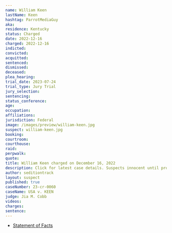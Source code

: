 ```yaml
---
name: William Keen
lastName: Keen
hashtag: ParrotMediaGuy
aka:
residence: Kentucky
status: Charged
date: 2022-12-16
charged: 2022-12-16
indicted:
convicted:
acquitted:
sentenced:
dismissed:
deceased:
plea_hearing:
trial_date: 2023-07-24
trial_type: Jury Trial
jury_selection:
sentencing:
status_conference:
age:
occupation:
affiliations:
jurisdiction: Federal
image: /images/preview/william-keen.jpg
suspect: william-keen.jpg
booking:
courtroom:
courthouse:
raid:
perpwalk:
quote:
title: William Keen charged on December 16, 2022
description: Click for latest case details. Suspects innocent until proven guilty.
author: seditiontrack
layout: suspect
published: true
caseNumber: 23-cr-0060
caseName: USA v. KEEN
judge: Jia M. Cobb
videos:
charges:
sentence:
---
```

- [Statement of Facts](https://storage.courtlistener.com/recap/gov.uscourts.dcd.250356/gov.uscourts.dcd.250356.1.1.pdf)

